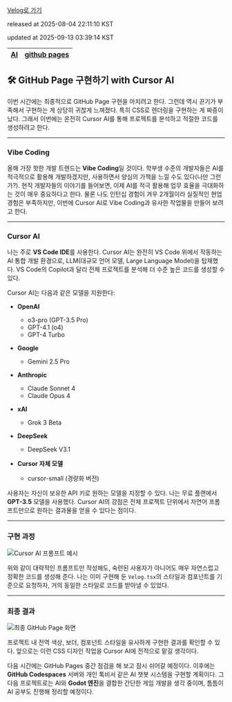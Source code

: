 [Velog로 가기](https://velog.io/@choi-hyk/GitHub-Pages-GitHub-Page-구현하기-with-Cursor-AI)

released at 2025-08-04 22:11:10 KST

updated at 2025-09-13 03:39:14 KST

|[AI](https://velog.io/tags/AI)|[github pages](https://velog.io/tags/github-pages)|
|----|----|

## 🛠️ GitHub Page 구현하기 with Cursor AI

이번 시간에는 최종적으로 GitHub Page 구현을 마치려고 한다. 그런데 역시 끈기가 부족해서 구현하는 게 상당히 귀찮게 느껴졌다. 특히 CSS로 렌더링을 구현하는 게 짜증이 났다. 그래서 이번에는 온전히 Cursor AI를 통해 프로젝트를 분석하고 적절한 코드를 생성하려고 한다.

---

### Vibe Coding

올해 가장 핫한 개발 트렌드는 **Vibe Coding**일 것이다. 학부생 수준의 개발자들은 AI를 적극적으로 활용해 개발하겠지만, 사용하면서 양심의 가책을 느낄 수도 있다(나만 그런가?). 현직 개발자들의 이야기를 들어보면, 이제 AI를 적극 활용해 업무 효율을 극대화하는 것이 매우 중요하다고 한다. 물론 나도 인턴십 경험이 겨우 2개월이라 실질적인 현업 경험은 부족하지만, 이번에 Cursor AI로 Vibe Coding과 유사한 작업물을 만들어 보려고 한다.

---

### Cursor AI

나는 주로 **VS Code IDE**를 사용한다. Cursor AI는 완전히 VS Code 위에서 작동하는 AI 통합 개발 환경으로, LLM(대규모 언어 모델, Large Language Model)을 탑재했다. VS Code의 Copilot과 달리 전체 프로젝트를 분석해 더 수준 높은 코드를 생성할 수 있다.

Cursor AI는 다음과 같은 모델을 지원한다:

* **OpenAI**

  * o3-pro (GPT-3.5 Pro)
  * GPT-4.1 (o4)
  * GPT-4 Turbo
* **Google**

  * Gemini 2.5 Pro
* **Anthropic**

  * Claude Sonnet 4
  * Claude Opus 4
* **xAI**

  * Grok 3 Beta
* **DeepSeek**

  * DeepSeek V3.1
* **Cursor 자체 모델**

  * cursor-small (경량화 버전)

사용자는 자신이 보유한 API 키로 원하는 모델을 지정할 수 있다. 나는 무료 플랜에서 **GPT-3.5** 모델을 사용했다. Cursor AI의 강점은 전체 프로젝트 단위에서 자연어 프롬프트만으로 원하는 결과물을 얻을 수 있다는 점이다.

---

### 구현 과정

![Cursor AI 프롬프트 예시](https://github.com/user-attachments/assets/1e40c8b7-6427-48db-abae-ba7a3e6d9adb)

위와 같이 대략적인 프롬프트만 작성해도, 숙련된 사용자가 아니어도 매우 자연스럽고 정확한 코드를 생성해 준다. 나는 이미 구현해 둔 `Velog.tsx`의 스타일과 컴포넌트를 기준으로 요청하자, 거의 동일한 스타일로 코드를 받아낼 수 있었다.

---

### 최종 결과

![최종 GitHub Page 화면](https://github.com/user-attachments/assets/da280393-2c6f-4bed-8bb2-fb21b6ad0622)

프로젝트 내 전역 색상, 보더, 컴포넌트 스타일을 유사하게 구현한 결과를 확인할 수 있다. 앞으로는 이런 CSS 디자인 작업을 Cursor AI에 전적으로 맡길 생각이다.

다음 시간에는 GitHub Pages 중간 점검을 해 보고 잠시 쉬어갈 예정이다. 이후에는 **GitHub Codespaces** 서버와 개인 톡비서 같은 AI 챗봇 시스템을 구현할 계획이다. 그다음 프로젝트로는 AI와 **Godot 엔진**을 결합한 간단한 게임 개발을 생각 중이며, 틈틈이 AI 공부도 진행해 정리할 예정이다.
